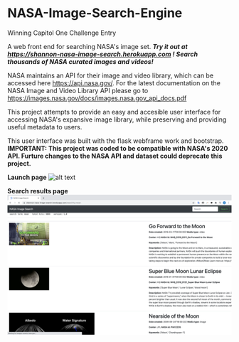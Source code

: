 # NASA-Image-Search-Engine
Winning Capitol One Challenge Entry

A web front end for searching NASA's image set. ***Try it out at https://shannon-nasa-image-search.herokuapp.com ! Search thousands of NASA curated images and videos!***

NASA maintains an API for their image and video library, which can be accessed here https://api.nasa.gov/. For the latest documentation on the NASA Image and Video Library API please go to https://images.nasa.gov/docs/images.nasa.gov_api_docs.pdf

This project attempts to provide an easy and accesible user interface for accessing NASA's expansive image library, while preserving and providing useful metadata to users.

This user interface was built with the flask webframe work and bootstrap. **IMPORTANT: This project was coded to be compatible with NASA's 2020 API. Furture changes to the NASA API and dataset could deprecate this project.**


**Launch page**
![alt text](https://github.com/shannonjin/NASA-Image-Search-Engine/blob/master/Screen%20Shot%202020-08-09%20at%201.13.54%20AM.png)

**Search results page**
![alt text](https://github.com/shannonjin/NASA-Image-Search-Engine/blob/master/Screen%20Shot%202020-08-09%20at%201.14.29%20AM.png)
